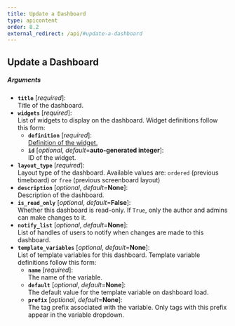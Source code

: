 ```yaml
---
title: Update a Dashboard
type: apicontent
order: 8.2
external_redirect: /api/#update-a-dashboard
---
```


## Update a Dashboard

##### Arguments

* **`title`** [*required*]:  
    Title of the dashboard.
* **`widgets`** [*required*]:  
    List of widgets to display on the dashboard. Widget definitions follow this form:
    * **`definition`** [*required*]:  
        [Definition of the widget.][1]
    * **`id`** [*optional*, *default*=**auto-generated integer**]:  
        ID of the widget.
* **`layout_type`** [*required*]:  
  Layout type of the dashboard. Available values are: `ordered` (previous timeboard) or `free` (previous screenboard layout)
* **`description`** [*optional*, *default*=**None**]:  
  Description of the dashboard.
* **`is_read_only`** [*optional*, *default*=**False**]:  
  Whether this dashboard is read-only. If `True`, only the author and admins can make changes to it.
* **`notify_list`** [*optional*, *default*=**None**]:  
  List of handles of users to notify when changes are made to this dashboard.
* **`template_variables`** [*optional*, *default*=**None**]:  
    List of template variables for this dashboard. Template variable definitions follow this form:
    * **`name`** [*required*]:  
        The name of the variable.
    * **`default`** [*optional*, *default*=**None**]:  
        The default value for the template variable on dashboard load.
    * **`prefix`** [*optional*, *default*=**None**]:  
        The tag prefix associated with the variable. Only tags with this prefix appear in the variable dropdown.

[1]: /graphing/widgets